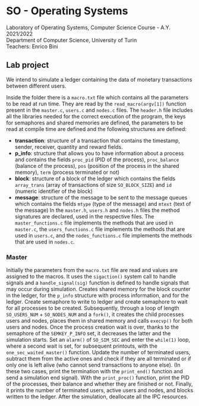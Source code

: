 # SO - Operating Systems
Laboratory of Operating Systems, Computer Science Course - A.Y. 2021/2022  
Department of Computer Science, University of Turin  
Teachers: Enrico Bini

## Lab project
We intend to simulate a ledger containing the data of monetary transactions between different users.

Inside the folder there is a `macro.txt` file which contains all the parameters to be read at run time. They are read by the `read_macro(argv[1])` function present in the `master.c`, `users.c` and `nodes.c` files. The `header.h` file includes all the libraries needed for the correct execution of the program, the keys for semaphores and shared memories are defined, the parameters to be read at compile time are defined and the following structures are defined:
* **transaction**: structure of a transaction that contains the timestamp, sender, receiver, quantity and reward fields.
* **p_info**: structure that allows you to have information about a process and contains the fields `proc_pid` (PID of the process), `proc_balance` (balance of the process), `pos` (position of the process in the shared memory), `term` (process terminated or not)
* **block**: structure of a block of the ledger which contains the fields `array_trans` (array of transactions of size `SO_BLOCK_SIZE`) and `id` (numeric identifier of the block)
* **message**: structure of the message to be sent to the message queues which contains the fields `mtype` (type of the message) and `mtext` (text of the message)
In the `master.h`, `users.h` and `nodes.h` files the method signatures are declared, used in the respective files.
The `master_functions.c` file implements the methods that are used in `master.c`, the `users_functions.c` file implements the methods that are used in `users.c`, and the `nodes_functions.c` file implements the methods that are used in `nodes.c`.

### Master
Initially the parameters from the `macro.txt` file are read and values are assigned to the macros. It uses the `sigaction()` system call to handle signals and a `handle_signal(sig)` function is defined to handle signals that may occur during simulation. Creates shared memory for the block counter in the ledger, for the `p_info` structure with process information, and for the ledger. Create semaphore to write to ledger and create semaphore to wait for all processes to be created. Subsequently, through a loop of length `SO_USERS_NUM` + `SO_NODES_NUM` and a `fork()`, it creates the child processes users and nodes, places them in shared memory and calls `execvp()` for both users and nodes. Once the process creation wait is over, thanks to the semaphore of the `SEMKEY_P_INFO` set, it decreases the latter and the simulation starts. Set an `alarm()` of `SO_SIM_SEC` and enter the `while(1)` loop, where a second wait is set, for subsequent printouts, with the `one_sec_waited_master()` function. Update the number of terminated users, subtract them from the active ones and check if they are all terminated or if only one is left alive (who cannot send transactions to anyone else). (In these two cases, print the termination with the `print_end()` function and send a simulation end signal). With the `print_proc()` function, print the PID of the processes, their balance and whether they are finished or not. Finally, it prints the number of terminated users, active users and nodes, and blocks written to the ledger. After the simulation, deallocate all the IPC resources.
